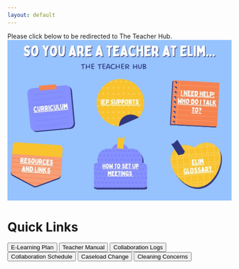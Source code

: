 ```yaml
---
layout: default
---
```

Please click below to be redirected to The Teacher Hub. 
<a href="https://whatisanslp.my.canva.site/so-you-are-a-new-teacher-at-elim">
    <img src="files\teacherhub.jpg" alt="The Teacher Hub">
</a>

# Quick Links
<a href="https://www.cognitoforms.com/elimchristianservices/_20252026elearningplan/publish"><button class="button button2">E-Learning Plan</button></a>
<a href="files\TeacherManual.pdf"><button class="button button2">Teacher Manual</button></a>
<a href="https://forms.office.com/Pages/ResponsePage.aspx?id=pwtS_qu5xEqOmRJpkXTY4L1tixJ0jt5FmSSVl0ZQVsFUNlRMMEdPQTZLRDU3U1NHQUhKMVVQQjE3UC4u"><button class="button button2">Collaboration Logs</button></a>
<a href="https://elimcs-my.sharepoint.com/:x:/g/personal/irene_yuska_elimcs_org/EZ7SHznwGD1Okv2tbiiVuHwB0AE447RHEpw2SnPIBZttJg?e=Zs2Mo4"><button class="button button2">Collaboration Schedule</button></a>
<a href="https://www.cognitoforms.com/ElimChristianServices/TherapistCaseloadChangeRequest"><button class="button button2">Caseload Change</button></a>
<a href="https://forms.office.com/Pages/ResponsePage.aspx?id=pwtS_qu5xEqOmRJpkXTY4EsU3PasdtRKs8zSpzwhtANUQlY3UDJKVDNQUUhTRjc0N0tOOTJVNVE5Si4u"><button class="button button2">Cleaning Concerns</button></a>
<br><br><br><br><br><br><br><br><br><br>




